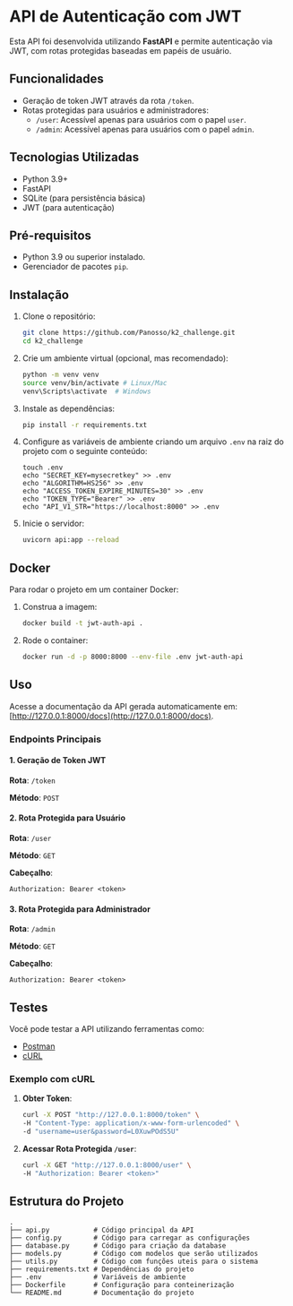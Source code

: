 # API de Autenticação com JWT

Esta API foi desenvolvida utilizando **FastAPI** e permite autenticação via JWT, com rotas protegidas baseadas em papéis de usuário.

## Funcionalidades

- Geração de token JWT através da rota `/token`.
- Rotas protegidas para usuários e administradores:
  - `/user`: Acessível apenas para usuários com o papel `user`.
  - `/admin`: Acessível apenas para usuários com o papel `admin`.

## Tecnologias Utilizadas

- Python 3.9+
- FastAPI
- SQLite (para persistência básica)
- JWT (para autenticação)

## Pré-requisitos

- Python 3.9 ou superior instalado.
- Gerenciador de pacotes `pip`.

## Instalação

1. Clone o repositório:
   ```bash
   git clone https://github.com/Panosso/k2_challenge.git
   cd k2_challenge
   ```

2. Crie um ambiente virtual (opcional, mas recomendado):
   ```bash
   python -m venv venv
   source venv/bin/activate # Linux/Mac
   venv\Scripts\activate  # Windows
   ```

3. Instale as dependências:
   ```bash
   pip install -r requirements.txt
   ```

4. Configure as variáveis de ambiente criando um arquivo `.env` na raiz do projeto com o seguinte conteúdo:
   ```
   touch .env
   echo "SECRET_KEY=mysecretkey" >> .env
   echo "ALGORITHM=HS256" >> .env
   echo "ACCESS_TOKEN_EXPIRE_MINUTES=30" >> .env
   echo "TOKEN_TYPE="Bearer" >> .env
   echo "API_V1_STR="https://localhost:8000" >> .env
   ```

5. Inicie o servidor:
   ```bash
   uvicorn api:app --reload
   ```

## Docker

Para rodar o projeto em um container Docker:

1. Construa a imagem:
   ```bash
   docker build -t jwt-auth-api .
   ```

2. Rode o container:
   ```bash
   docker run -d -p 8000:8000 --env-file .env jwt-auth-api
   ```

## Uso

Acesse a documentação da API gerada automaticamente em: [http://127.0.0.1:8000/docs](http://127.0.0.1:8000/docs).

### Endpoints Principais

#### 1. Geração de Token JWT

**Rota**: `/token`

**Método**: `POST`

#### 2. Rota Protegida para Usuário

**Rota**: `/user`

**Método**: `GET`

**Cabeçalho**:
```
Authorization: Bearer <token>
```

#### 3. Rota Protegida para Administrador

**Rota**: `/admin`

**Método**: `GET`

**Cabeçalho**:
```
Authorization: Bearer <token>
```

## Testes

Você pode testar a API utilizando ferramentas como:

- [Postman](https://www.postman.com/)
- [cURL](https://curl.se/)

### Exemplo com cURL

1. **Obter Token**:
   ```bash
   curl -X POST "http://127.0.0.1:8000/token" \
   -H "Content-Type: application/x-www-form-urlencoded" \
   -d "username=user&password=L0XuwPOdS5U"
   ```

2. **Acessar Rota Protegida `/user`**:
   ```bash
   curl -X GET "http://127.0.0.1:8000/user" \
   -H "Authorization: Bearer <token>"
   ```

## Estrutura do Projeto

```
.
├── api.py           # Código principal da API
├── config.py        # Código para carregar as configurações
├── database.py      # Código para criação da database
├── models.py        # Código com modelos que serão utilizados
├── utils.py         # Código com funções uteis para o sistema
├── requirements.txt # Dependências do projeto
├── .env             # Variáveis de ambiente
├── Dockerfile       # Configuração para conteinerização
└── README.md        # Documentação do projeto
```
